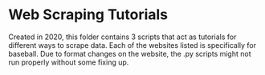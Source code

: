 # Web Scraping Tutorials

Created in 2020, this folder contains 3 scripts that act as tutorials for different ways to scrape data. Each of the websites listed is specifically for baseball.
Due to format changes on the website, the .py scripts might not run properly without some fixing up.
